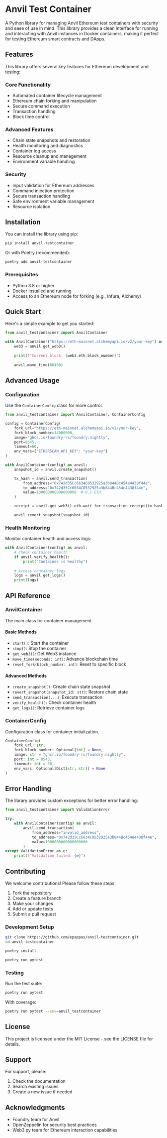 # Anvil Test Container

A Python library for managing Anvil Ethereum test containers with security and ease of use in mind. This library provides a clean interface for running and interacting with Anvil instances in Docker containers, making it perfect for testing Ethereum smart contracts and DApps.

## Features

This library offers several key features for Ethereum development and testing:

### Core Functionality

- Automated container lifecycle management
- Ethereum chain forking and manipulation
- Secure command execution
- Transaction handling
- Block time control

### Advanced Features

- Chain state snapshots and restoration
- Health monitoring and diagnostics
- Container log access
- Resource cleanup and management
- Environment variable handling

### Security

- Input validation for Ethereum addresses
- Command injection protection
- Secure transaction handling
- Safe environment variable management
- Resource isolation

## Installation

You can install the library using pip:

```bash
pip install anvil-testcontainer
```

Or with Poetry (recommended):

```bash
poetry add anvil-testcontainer
```

### Prerequisites

- Python 3.8 or higher
- Docker installed and running
- Access to an Ethereum node for forking (e.g., Infura, Alchemy)

## Quick Start

Here's a simple example to get you started:

```python
from anvil_testcontainer import AnvilContainer

with AnvilContainer("https://eth-mainnet.alchemyapi.io/v2/your-key") as anvil:
    web3 = anvil.get_web3()
    
    print(f"Current block: {web3.eth.block_number}")
    
    anvil.move_time(86400)
```

## Advanced Usage

### Configuration

Use the `ContainerConfig` class for more control:

```python
from anvil_testcontainer import AnvilContainer, ContainerConfig

config = ContainerConfig(
    fork_url="https://eth-mainnet.alchemyapi.io/v2/your-key",
    fork_block_number=14000000,
    image="ghcr.io/foundry-rs/foundry:nightly",
    port=8545,
    timeout=60,
    env_vars={"ETHERSCAN_API_KEY": "your-key"}
)

with AnvilContainer(config) as anvil:
    snapshot_id = anvil.create_snapshot()

    tx_hash = anvil.send_transaction(
        from_address="0x742d35Cc6634C0532925a3b844Bc454e4438f44e",
        to_address="0x742d35Cc6634C0532925a3b844Bc454e4438f44e",
        value=100000000000000000  # 0.1 ETH
    )

    receipt = anvil.get_web3().eth.wait_for_transaction_receipt(tx_hash)

    anvil.revert_snapshot(snapshot_id)
```

### Health Monitoring

Monitor container health and access logs:

```python
with AnvilContainer(config) as anvil:
    # Check container health
    if anvil.verify_health():
        print("Container is healthy")
    
    # Access container logs
    logs = anvil.get_logs()
    print(logs)
```

## API Reference

### AnvilContainer

The main class for container management.

#### Basic Methods

- `start()`: Start the container
- `stop()`: Stop the container
- `get_web3()`: Get Web3 instance
- `move_time(seconds: int)`: Advance blockchain time
- `reset_fork(block_number: int)`: Reset to specific block

#### Advanced Methods

- `create_snapshot()`: Create chain state snapshot
- `revert_snapshot(snapshot_id: str)`: Restore chain state
- `send_transaction(...)`: Execute transaction
- `verify_health()`: Check container health
- `get_logs()`: Retrieve container logs

### ContainerConfig

Configuration class for container initialization.

```python
ContainerConfig(
    fork_url: str,
    fork_block_number: Optional[int] = None,
    image: str = "ghcr.io/foundry-rs/foundry:nightly",
    port: int = 8545,
    timeout: int = 60,
    env_vars: Optional[Dict[str, str]] = None
)
```

## Error Handling

The library provides custom exceptions for better error handling:

```python
from anvil_testcontainer import ValidationError

try:
    with AnvilContainer(config) as anvil:
        anvil.send_transaction(
            from_address="invalid_address",
            to_address="0x742d35Cc6634C0532925a3b844Bc454e4438f44e",
            value=1000000000000000000
        )
except ValidationError as e:
    print(f"Validation failed: {e}")
```

## Contributing

We welcome contributions! Please follow these steps:

1. Fork the repository
2. Create a feature branch
3. Make your changes
4. Add or update tests
5. Submit a pull request

### Development Setup

```bash
git clone https://github.com/epappas/anvil-testcontainer.git
cd anvil-testcontainer

poetry install

poetry run pytest
```

### Testing

Run the test suite:

```bash
poetry run pytest
```

With coverage:

```bash
poetry run pytest --cov=anvil_testcontainer
```

## License

This project is licensed under the MIT License - see the LICENSE file for details.

## Support

For support, please:

1. Check the documentation
2. Search existing issues
3. Create a new issue if needed

## Acknowledgments

- Foundry team for Anvil
- OpenZeppelin for security best practices
- Web3.py team for Ethereum interaction capabilities
